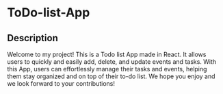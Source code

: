 # ToDo-list-App

## Description
Welcome to my project! This is a Todo list App made in React. It allows users to quickly and easily add, delete, and update events and tasks. With this App, users can effortlessly manage their tasks and events, helping them stay organized and on top of their to-do list. We hope you enjoy and we look forward to your contributions!




